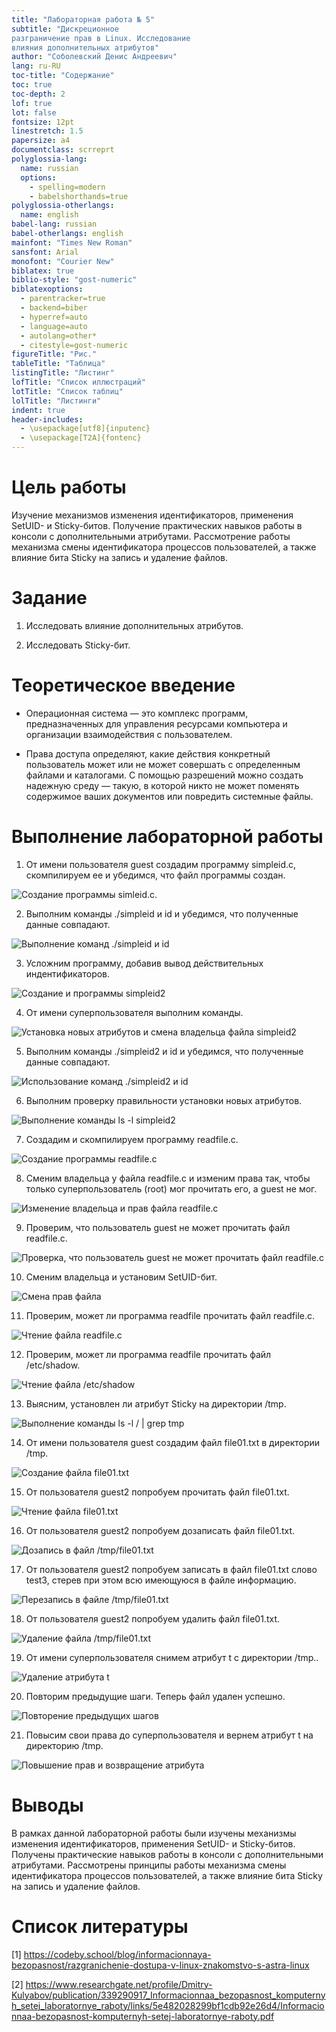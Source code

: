 ```yaml
---
title: "Лабораторная работа № 5"
subtitle: "Дискреционное
разграничение прав в Linux. Исследование
влияния дополнительных атрибутов"
author: "Соболевский Денис Андреевич"
lang: ru-RU
toc-title: "Содержание"
toc: true 
toc-depth: 2
lof: true 
lot: false
fontsize: 12pt
linestretch: 1.5
papersize: a4
documentclass: scrreprt
polyglossia-lang:
  name: russian
  options:
	- spelling=modern
	- babelshorthands=true
polyglossia-otherlangs:
  name: english
babel-lang: russian
babel-otherlangs: english
mainfont: "Times New Roman"
sansfont: Arial
monofont: "Courier New"
biblatex: true
biblio-style: "gost-numeric"
biblatexoptions:
  - parentracker=true
  - backend=biber
  - hyperref=auto
  - language=auto
  - autolang=other*
  - citestyle=gost-numeric
figureTitle: "Рис."
tableTitle: "Таблица"
listingTitle: "Листинг"
lofTitle: "Список иллюстраций"
lotTitle: "Список таблиц"
lolTitle: "Листинги"
indent: true
header-includes:
  - \usepackage[utf8]{inputenc}
  - \usepackage[T2A]{fontenc}
---
```


# Цель работы

Изучение механизмов изменения идентификаторов, применения
SetUID- и Sticky-битов. Получение практических навыков работы в консоли с дополнительными атрибутами. Рассмотрение работы механизма
смены идентификатора процессов пользователей, а также влияние бита
Sticky на запись и удаление файлов.

# Задание

1. Исследовать влияние дополнительных атрибутов.

2. Исследовать Sticky-бит.

# Теоретическое введение

- Операционная система — это комплекс программ, предназначенных для управления ресурсами компьютера и организации взаимодействия с пользователем.

- Права доступа определяют, какие действия конкретный пользователь может или не может совершать с определенным файлами и каталогами. С помощью разрешений можно создать надежную среду — такую, в которой никто не может поменять содержимое ваших документов или повредить системные файлы.

# Выполнение лабораторной работы

1. От имени пользователя guest создадим программу simpleid.c, скомпилируем ее и убедимся, что файл программы создан.

![Создание программы simleid.c](image.png).

2. Выполним команды ./simpleid и id и убедимся, что полученные данные совпадают.

![Выполнение команд ./simpleid и id](image-1.png)

3. Усложним программу, добавив вывод действительных индентификаторов.

![Создание и программы simpleid2](image-2.png)

4. От имени суперпользователя выполним команды.

![Установка новых атрибутов и смена владельца файла simpleid2](image-3.png)

5. Выполним команды ./simpleid2 и id и убедимся, что полученные данные совпадают.

![Использование команд ./simpleid2 и id](image-4.png)

6. Выполним проверку правильности установки новых атрибутов.

![Выполнение команды ls -l simpleid2](image-5.png)

7. Создадим и скомпилируем программу readfile.c.

![Создание программы readfile.c](image-6.png)

8. Сменим владельца у файла readfile.c и изменим права так, чтобы только суперпользователь (root) мог прочитать его, a guest не мог.

![Изменение владельца и прав файла readfile.c](image-7.png)

9. Проверим, что пользователь guest не может прочитать файл readfile.c.

![Проверка, что пользователь guest не может прочитать файл readfile.c](image-8.png)

10. Сменим владельца и установим SetUID-бит.

![Смена прав файла](image-9.png)

11. Проверим, может ли программа readfile прочитать файл readfile.c.

![Чтение файла readfile.c](image-10.png)

12. Проверим, может ли программа readfile прочитать файл /etc/shadow.

![Чтение файла /etc/shadow](image-11.png)

13. Выясним, установлен ли атрибут Sticky на директории /tmp.

![Выполнение команды ls -l / | grep tmp](image-12.png)

14. От имени пользователя guest создадим файл file01.txt в директории /tmp.

![Создание файла file01.txt](image-13.png)

15. От пользователя guest2 попробуем прочитать файл file01.txt.

![Чтение файла file01.txt](image-14.png)

16. От пользователя guest2 попробуем дозаписать файл file01.txt.

![Дозапись в файл /tmp/file01.txt](image-15.png)

17. От пользователя guest2 попробуем записать в файл file01.txt слово test3, стерев при этом всю имеющуюся в файле информацию.

![Перезапись в файле /tmp/file01.txt](image-16.png)

18. От пользователя guest2 попробуем удалить файл file01.txt.

![Удаление файла /tmp/file01.txt](image-17.png)

19. От имени суперпользователя снимем атрибут t с директории /tmp..

![Удаление атрибута t](image-18.png)

20. Повторим предыдущие шаги. Теперь файл удален успешно.

![Повторение предыдущих шагов](image-19.png)

21. Повысим свои права до суперпользователя и вернем атрибут t на директорию /tmp.

![Повышение прав и возвращение атрибута](image-20.png)

# Выводы

В рамках данной лабораторной работы были изучены механизмы изменения идентификаторов, применения SetUID- и Sticky-битов. Получены практические навыков работы в консоли с дополнительными атрибутами. Рассмотрены принципы работы механизма смены идентификатора процессов пользователей, а также влияние бита
Sticky на запись и удаление файлов.

# Список литературы

[1] https://codeby.school/blog/informacionnaya-bezopasnost/razgranichenie-dostupa-v-linux-znakomstvo-s-astra-linux

[2] https://www.researchgate.net/profile/Dmitry-Kulyabov/publication/339290917_Informacionnaa_bezopasnost_komputernyh_setej_laboratornye_raboty/links/5e482028299bf1cdb92e26d4/Informacionnaa-bezopasnost-komputernyh-setej-laboratornye-raboty.pdf
